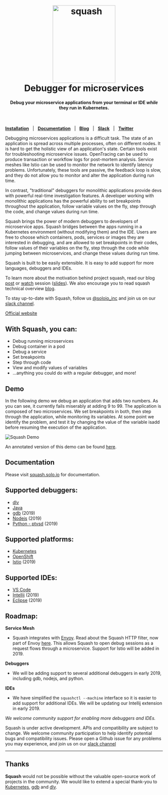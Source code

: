 <h1 align="center">
    <img src="https://s3.amazonaws.com/artifacts.solo.io/squash.png" alt="squash" width="200" height="248">
  <br>
  Debugger for microservices
</h1>


<h4 align="center">Debug your microservice applications from your terminal or IDE <i>while</i> they run in Kubernetes.</h4>
<BR>

[**Installation**](https://squash.solo.io/overview/quick_start/) &nbsp; |
&nbsp; [**Documentation**](https://squash.solo.io) &nbsp; |
&nbsp; [**Blog**](https://medium.com/solo-io/squash-microservices-debugger-5023e27533de) &nbsp; |
&nbsp; [**Slack**](https://slack.solo.io) &nbsp; |
&nbsp; [**Twitter**](https://twitter.com/soloio_inc)


Debugging microservices applications is a difficult task. The state of an application is spread across multiple processes, often on different nodes. It is hard to get the holistic view of an application's state. Certain tools exist for troubleshooting microservice issues. OpenTracing can be used to produce transaction or workflow logs for post-mortem analysis. Service meshes like Istio can be used to monitor the network to identify latency problems. Unfortunately, these tools are passive, the feedback loop is slow, and they do not allow you to monitor and alter the application during run time. 

In contrast, "traditional" debuggers for monolithic applications provide devs with powerful real-time investigation features. A developer working with monolithic applications has the powerful ability to set breakpoints throughout the application, follow variable values on the fly, step through the code, and change values during run time.

Squash brings the power of modern debuggers to developers of microservice apps. Squash bridges between the apps running in a Kubernetes environment (without modifying them) and the IDE. Users are free to choose which containers, pods, services or images they are interested in debugging, and are allowed to set breakpoints in their codes, follow values of their variables on the fly, step through the code while jumping between microservices, and change these values during run time. 

Squash is built to be easily extensible. It is easy to add support for more languages, debuggers and IDEs.


To learn more about the motivation behind project squash, read our blog [post](https://medium.com/solo-io/squash-microservices-debugger-5023e27533de) or [watch](https://www.infoq.com/presentations/squash-microservices-container) session ([slides](https://www.slideshare.net/IditLevine/debugging-microservices-qcon-2017)). We also encourage you to read squash technical overview [blog](https://medium.com/solo-io/technical-introduction-to-squash-399e0c0c54b).

To stay up-to-date with Squash, follow us [@soloio_inc](https://twitter.com/soloio_inc) and join us on our [slack channel](http://slack.solo.io).

[Official website](https://squash.solo.io)


## With Squash, you can:
* Debug running microservices
* Debug container in a pod
* Debug a service
* Set breakpoints
* Step through code
* View and modify values of variables
* ...anything you could do with a regular debugger, and more!


## Demo

In the following demo we debug an application that adds two numbers. As you can see, it currently fails miserably at adding 9 to 99. The application is composed of two microservices. We  set breakpoints in both, then step through the application, while monitoring its variables. At some point we identify the problem, and test it by changing the value of the variable isadd before resuming the execution of the application.

<img src="img/squash-demo-calc.gif" alt="Squash Demo" />

An annotated version of this demo can be found [here](https://youtu.be/5aNPfwVvLvA).


## Documentation

Please visit [squash.solo.io](https://squash.solo.io) for documentation.

## Supported debuggers:
 - [dlv](https://github.com/derekparker/delve)
 - [Java](http://docs.oracle.com/javase/7/docs/technotes/guides/jpda/jdwp-spec.html)
 - [gdb](https://www.gnu.org/software/gdb/) (2019)
 - [Nodejs](https://nodejs.org/api/debugger.html) (2019)
 - [Python - ptvsd](https://code.visualstudio.com/docs/python/debugging) (2019)
 
## Supported platforms:
 - [Kubernetes](docs/platforms/kubernetes.md)
 - [OpenShift](https://www.openshift.com/)
 - [Istio](docs/platforms/istio.md) (2019)
 
## Supported IDEs:
 - [VS Code](https://github.com/solo-io/squash-vscode)
 - [Intellij](https://github.com/solo-io/squash-intellij) (2019)
 - [Eclipse](https://eclipse.org/ide/) (2019)

## Roadmap:
**Service Mesh**
  - Squash integrates with [Envoy](https://www.envoyproxy.io). Read about the Squash HTTP filter, now part of Envoy [here](https://www.envoyproxy.io/docs/envoy/latest/configuration/http_filters/squash_filter.html). This allows Squash to open debug sessions as a request flows through a microservice. Support for Istio will be added in 2019.

**Debuggers**
 - We will be adding support to several additional debuggers in early 2019, including gdb, nodejs, and python.

**IDEs**
  - We have simplified the `squashctl --machine` interface so it is easier to add support for additional IDEs. We will be updating our Intellij extension in early 2019.

*We welcome community support for enabling more debuggers and IDEs.*

Squash is under active development. APIs and compatibility are subject to change. We welcome community participation to help identify potential bugs and compatibility issues. Please open a Github issue for any problems you may experience, and join us on our [slack channel](http://slack.solo.io)

---

## Thanks

**Squash** would not be possible without the valuable open-source work of projects in the community. We would like to extend a special thank-you to [Kubernetes](https://kubernetes.io), [gdb](https://www.gnu.org/software/gdb/) and [dlv](https://github.com/derekparker/delve).
